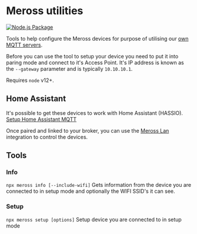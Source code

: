 # Meross utilities
[![Node.js Package](https://github.com/bytespider/Meross/actions/workflows/npm-publish.yml/badge.svg)](https://github.com/bytespider/Meross/actions/workflows/npm-publish.yml)

Tools to help configure the Meross devices for purpose of utilising our <a href="https://github.com/bytespider/Meross/wiki/MQTT">own MQTT servers</a>.

Before you can use the tool to setup your device you need to put it into paring mode and connect to it's Access Point. It's IP address is known as the `--gateway` parameter and is typically `10.10.10.1`.

Requires `node` v12+.

## Home Assistant
It's possible to get these devices to work with Home Assistant (HASSIO).
<a href="https://github.com/bytespider/Meross/wiki/Home-Assistant-(HASSIO)">Setup Home Assistant MQTT</a>

Once paired and linked to your broker, you can use the <a href="https://github.com/krahabb/meross_lan">Meross Lan</a> integration to control the devices.

## Tools
### Info
`npx meross info [--include-wifi]`
Gets information from the device you are connected to in setup mode and optionally the WIFI SSID's it can see.

### Setup
`npx meross setup [options]`
Setup device you are connected to in setup mode
